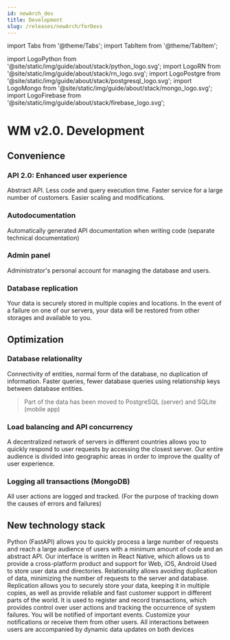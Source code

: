 ```yaml
---
id: newArch_dev
title: Development
slug: /releases/newArch/forDevs
---
```


import Tabs from '@theme/Tabs';
import TabItem from '@theme/TabItem';

import LogoPython from '@site/static/img/guide/about/stack/python_logo.svg';
import LogoRN from '@site/static/img/guide/about/stack/rn_logo.svg';
import LogoPostgre from '@site/static/img/guide/about/stack/postgresql_logo.svg';
import LogoMongo from '@site/static/img/guide/about/stack/mongo_logo.svg';
import LogoFirebase from '@site/static/img/guide/about/stack/firebase_logo.svg';

# WM v2.0. Development

## Convenience

### API 2.0: Enhanced user experience

Abstract API. Less code and query execution time. Faster service for a large number of customers. Easier scaling and modifications.

### Autodocumentation

Automatically generated API documentation when writing code
(separate technical documentation)

### Admin panel

Administrator's personal account for managing the database and users.

### Database replication

Your data is securely stored in multiple copies and locations. In the event of a failure on one of our servers, your data will be restored from other storages and available to you.

## Optimization

### Database relationality

Connectivity of entities, normal form of the database, no duplication of information.
Faster queries, fewer database queries using relationship keys between database entities.

> Part of the data has been moved to PostgreSQL (server) and SQLite (mobile app)

### Load balancing and API concurrency

A decentralized network of servers in different countries allows you to quickly respond to user requests by accessing the closest server. Our entire audience is divided into geographic areas in order to improve the quality of user experience.

### Logging all transactions (MongoDB)

All user actions are logged and tracked.
(For the purpose of tracking down the causes of errors and failures)

## New technology stack

<Tabs>
  <TabItem value="FastAPI" label="FastAPI" default style={{display: 'flex'}}>
    <LogoPython className="blackSvgIcon" style={{width: "10%",height: '100%',marginRight: 20, float: 'left'}}/>
    Python (FastAPI) allows you to quickly process a large number of requests and reach a large audience of users with a minimum amount of code and an abstract API.
  </TabItem>
  <TabItem value="React Native" label="React Native">
    <LogoRN className="blackSvgIcon" style={{width: "10%",height: '100%',marginRight: 20, float: 'left'}}/>
    Our interface is written in React Native, which allows us to provide a cross-platform product and support for Web, iOS, Android
  </TabItem>
  <TabItem value="PostgreSQL" label="PostgreSQL">
    <LogoPostgre className="blackSvgIcon" style={{width: "10%",height: '100%',marginRight: 20, float: 'left'}}/>
    Used to store user data and directories. Relationality allows avoiding duplication of data, minimizing the number of requests to the server and database. Replication allows you to securely store your data, keeping it in multiple copies, as well as provide reliable and fast customer support in different parts of the world.
  </TabItem>
  <TabItem value="MongoDB" label="MongoDB">
    <LogoMongo className="blackSvgIcon" style={{width: "10%",height: '100%',marginRight: 20, float: 'left'}}/>
    It is used to register and record transactions, which provides control over user actions and tracking the occurrence of system failures.
  </TabItem>
  <TabItem value="Firebase" label="Firebase">
    <LogoFirebase className="blackSvgIcon" style={{width: "10%",height: '100%',marginRight: 20, float: 'left'}}/>
    You will be notified of important events. Customize your notifications or receive them from other users. All interactions between users are accompanied by dynamic data updates on both devices
  </TabItem>
</Tabs>
